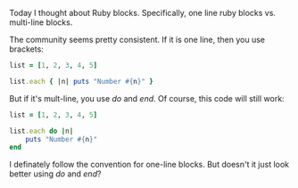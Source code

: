Today I thought about Ruby blocks. Specifically, one line ruby blocks vs. multi-line blocks.

The community seems pretty consistent. If it is one line, then you use brackets: 

```ruby
list = [1, 2, 3, 4, 5]

list.each { |n| puts "Number #{n}" }
```

But if it's mult-line, you use *do* and *end*. Of course, this code will still work:

```ruby
list = [1, 2, 3, 4, 5]

list.each do |n|
	puts "Number #{n}"
end
```

I definately follow the convention for one-line blocks. But doesn't it just look better using *do* and *end*? 



